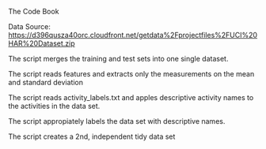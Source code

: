 The Code Book 

Data Source: https://d396qusza40orc.cloudfront.net/getdata%2Fprojectfiles%2FUCI%20HAR%20Dataset.zip

  

The script merges the training and test sets into one single dataset. 

The script reads features and extracts only the measurements on the mean and standard deviation 

The script reads activity_labels.txt and apples descriptive activity names to the activities in the data set. 

The script appropiately labels the data set with descriptive names. 

The script creates a 2nd, independent tidy data set

